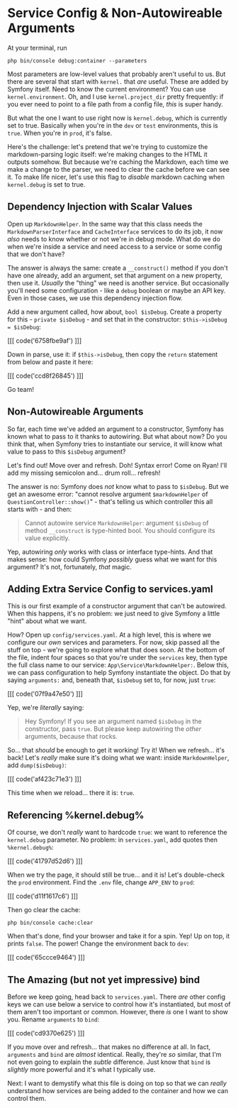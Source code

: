# Service Config & Non-Autowireable Arguments

At your terminal, run

```terminal
php bin/console debug:container --parameters
```

Most parameters are low-level values that probably aren't useful to us.
But there are several that start with `kernel.` that *are* useful. These are
added by Symfony itself. Need to know the current environment? You can use `kernel.environment`. Oh, and I use `kernel.project_dir` pretty frequently: if
you ever need to point to a file path from a config file, *this* is super handy.

But what the one I want to use right now is `kernel.debug`, which is currently
set to true. Basically when you're in the `dev` or `test` environments, this is
`true`. When you're in `prod`, it's false.

Here's the challenge: let's pretend that we're trying to customize the
markdown-parsing logic itself: we're making changes to the HTML it outputs somehow.
But because we're caching the Markdown, each time we make a change to the parser,
we need to clear the cache before we can see it. To make life nicer, let's use
this flag to *disable* markdown caching when `kernel.debug` is set to true.

## Dependency Injection with Scalar Values

Open up `MarkdownHelper`. In the same way that this class needs the
`MarkdownParserInterface` and `CacheInterface` services to do its job, it now
*also* needs to know whether or not we're in debug mode. What do we do when
we're inside a service and need access to a service or some config that
we don't have?

The answer is always the same: create a `__construct()` method if you don't have
one already, add an argument, set that argument on a new property, then use it.
*Usually* the "thing" we need is another service. But occasionally you'll need
some configuration - like a `debug` boolean or maybe an API key. Even in those
cases, we use this dependency injection flow.

Add a new argument called, how about, `bool $isDebug`. Create a property for this -
`private $isDebug` - and set that in the constructor: `$this->isDebug = $isDebug`:

[[[ code('6758fbe9af') ]]]

Down in parse, use it: if `$this->isDebug`, then copy the `return` statement
from below and paste it here:

[[[ code('ccd8f26845') ]]]

Go team!

## Non-Autowireable Arguments

So far, each time we've added an argument to a constructor, Symfony has known
what to pass to it thanks to autowiring. But what about now? Do you think that,
when Symfony tries to instantiate our service, it will know what value to pass to
this `$isDebug` argument?

Let's find out! Move over and refresh. Doh! Syntax error! Come on Ryan! I'll
add my missing semicolon and... drum roll... refresh!

The answer is no: Symfony does *not* know what to pass to `$isDebug`. But we get
an awesome error: "cannot resolve argument `$markdownHelper` of
`QuestionController::show()`" - that's telling us which controller this all starts
with - and then:

> Cannot autowire service `MarkdownHelper`: argument `$isDebug` of method
> `__construct` is type-hinted bool. You should configure its value explicitly.

Yep, autowiring *only* works with class or interface type-hints. And that makes
sense: how could Symfony *possibly* guess what we want for this argument? It's
not, fortunately, *that* magic.

## Adding Extra Service Config to services.yaml

This is our first example of a constructor argument that can't be autowired. When
this happens, it's no problem: we just need to give Symfony a little "hint" about
what we want.

How? Open up `config/services.yaml`. At a high level, this is where we configure
our *own* services and parameters. For now, skip passed all the stuff on top - we're
going to explore what that does soon. At the bottom of the file, indent four
spaces so that you're under the `services` key, then type the full class name to
our service: `App\Service\MarkdownHelper:`. Below this, we can pass configuration
to help Symfony instantiate the object. Do that by saying `arguments:` and, beneath
that, `$isDebug` set to, for now, just `true`:

[[[ code('07f9a47e50') ]]]

Yep, we're *literally* saying:

> Hey Symfony! If you see an argument named `$isDebug` in the constructor,
> pass `true`. But please keep autowiring the *other* arguments, because
> that rocks.

So... that *should* be enough to get it working! Try it! When we refresh... it's
back! Let's *really* make sure it's doing what we want: inside `MarkdownHelper`,
add `dump($isDebug)`:

[[[ code('af423c71e3') ]]]

This time when we reload... there it is: `true`.

## Referencing %kernel.debug%

Of course, we don't *really* want to hardcode `true`: we want to reference
the `kernel.debug` parameter. No problem: in `services.yaml`, add quotes then
`%kernel.debug%`:

[[[ code('41797d52d6') ]]]

When we try the page, it should still be true... and it is! Let's double-check
the `prod` environment. Find the `.env` file, change `APP_ENV` to `prod`:

[[[ code('d11f1617c6') ]]]

Then go clear the cache:

```terminal-silent
php bin/console cache:clear
```

When that's done, find your browser and take it for a spin. Yep! Up on top, it
prints `false`. The power! Change the environment back to `dev`:

[[[ code('65ccce9464') ]]]

## The Amazing (but not yet impressive) bind

Before we keep going, head back to `services.yaml`. There *are* other config
keys we can use below a service to control how it's instantiated, but most of
them aren't too important or common. However, there *is* one I want to show you.
Rename `arguments` to `bind`:

[[[ code('cd9370e625') ]]]

If you move over and refresh... that makes no difference at all. In fact, `arguments`
and `bind` are *almost* identical. Really, they're *so* similar, that I'm not
even going to explain the *subtle* difference. Just know that `bind` is *slightly*
more powerful and it's what I typically use.

Next: I want to demystify what this file is doing on top so that we can
*really* understand how services are being added to the container and how we
can control them.
